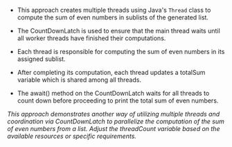 - This approach creates multiple threads using Java's `Thread` class to compute the sum of even numbers in sublists of the generated list.

- The CountDownLatch is used to ensure that the main thread waits until all worker threads have finished their computations.

- Each thread is responsible for computing the sum of even numbers in its assigned sublist.

- After completing its computation, each thread updates a totalSum variable which is shared among all threads.

- The await() method on the CountDownLatch waits for all threads to count down before proceeding to print the total sum of even numbers.

*This approach demonstrates another way of utilizing multiple threads and coordination via CountDownLatch to parallelize the computation of the sum of even numbers from a list. Adjust the threadCount variable based on the available resources or specific requirements.*